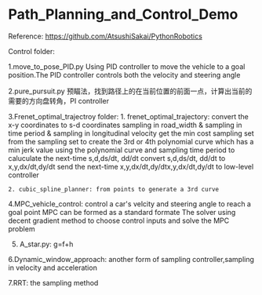 # Path_Planning_and_Control_Demo

Reference:
https://github.com/AtsushiSakai/PythonRobotics

Control folder:

1.move_to_pose_PID.py 
  Using PID controller to move the vehicle to a goal position.The PID controller controls both the velocity and steering angle
 
2.pure_pursuit.py
  预瞄法，找到路径上的在当前位置的前面一点，计算出当前的需要的方向盘转角，PI controller
 
3.Frenet_optimal_trajectroy folder:
    1. frenet_optimal_trajectory: convert the x-y coordinates to s-d coordinates
                                  sampling in road_width & sampling in time period & sampling in longitudinal velocity
                                  get the min cost sampling set                                  
                                  from the sampling set to create the 3rd or 4th polynomial curve which has a min jerk value
                                  using the polynomial curve and sampling time period to caluculate the next-time s,d,ds/dt, dd/dt
                                  convert s,d,ds/dt, dd/dt to x,y,dx/dt,dy/dt
                                  send the next-time x,y,dx/dt,dy/dtx,y,dx/dt,dy/dt to low-level controller
                                  
    2. cubic_spline_planner: from points to generate a 3rd curve
 
 
 4.MPC_vehicle_control:  control a car's velcity and steering angle to reach a goal point
                         MPC can be formed as a standard formate
                         The solver using decent gradient method to choose control inputs and solve the MPC problem
        
 5. A_star.py: g=f+h

 6.Dynamic_window_approach: another form of sampling controller,sampling in velocity and acceleration

 7.RRT: the sampling method
